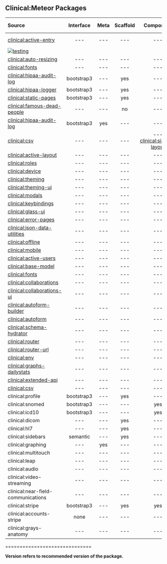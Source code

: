 ## Clinical:Meteor Packages

| Source   | Interface | Meta | Scaffold | Component | Stable Version  |
|:------------ | :-----------: |  :-------: | :--------: | :--------: | ------------- |
[clinical:active-entry](https://github.com/clinical-meteor/active-entry)| --- | --- | --- | --- | [![Circle CI](https://circleci.com/gh/clinical-meteor/clinical-active-entry/tree/master.svg?style=svg)](https://circleci.com/gh/clinical-meteor/clinical-active-entry/tree/master)  |
|[![testing](https://travis-ci.org/evaisse/meteor-csv.svg?branch=master)](https://travis-ci.org/evaisse/meteor-csv)  |
[clinical:auto-resizing](https://github.com/clinical-meteor/clinical-auto-resizing)  | --- | --- | --- | --- |  ---  |
[clinical:fonts](https://github.com/clinical-meteor/fonts)  | --- | --- | --- | --- |  ---  |
[clinical:hipaa-audit-log](https://github.com/clinical-meteor/clinical-hipaa-audit-log) |  bootstrap3 | --- | yes | --- |  --- |
[clinical:hipaa-logger](https://github.com/clinical-meteor/clinical-hipaa-logger) |  bootstrap3 | --- | yes | --- |  --- |
[clinical:static-pages](https://github.com/clinical-meteor/clinical-static-pages)  | bootstrap3 | --- | yes | --- |  ---
| [clinical:famous-dead-people](https://github.com/awatson1978/accounts-famous-dead-people)    | --- | --- | no | --- |  ---  |
| [clinical:hipaa-audit-log](https://github.com/awatson1978/clinical-hipaa-audit-log) |  bootstrap3 | yes | --- |  --- | --- | 
[clinical:csv](https://github.com/clinical-meteor/csv)| --- | --- | --- | --- [clinical:simple-layout](https://github.com/clinical-meteor/simple-layout)| --- | --- | --- | --- | ---  |
[clinical:active-layout](https://github.com/clinical-meteor/active-layout)| --- | --- | --- | --- | ---  |
[clinical:roles](https://github.com/clinical-meteor/roles)| --- | --- | --- | --- | ---  |
[clinical:device](https://github.com/clinical-meteor/device)| --- | --- | --- | --- | ---  |
[clinical:theming](https://github.com/clinical-meteor/theming)| --- | --- | --- | --- | ---  |
[clinical:theming-ui](https://github.com/clinical-meteor/theming-ui)| --- | --- | --- | --- | ---  |
[clinical:modals](https://github.com/clinical-meteor/modals)| --- | --- | --- | --- | ---  |
[clinical:keybindings](https://github.com/clinical-meteor/keybindings)| --- | --- | --- | --- | ---  |
[clinical:glass-ui](https://github.com/clinical-meteor/glass-ui)| --- | --- | --- | --- | ---  |
[clinical:error-pages](https://github.com/clinical-meteor/error-pages)| --- | --- | --- | --- | ---  |
[clinical:json-data-utilities](https://github.com/clinical-meteor/json-data-utilities)| --- | --- | --- | --- | ---  |
[clinical:offline](https://github.com/clinical-meteor/offline)| --- | --- | --- | --- | ---  |
[clinical:mobile](https://github.com/clinical-meteor/mobile)| --- | --- | --- | --- | ---  |
[clinical:active-users](https://github.com/clinical-meteor/active-users)| --- | --- | --- | --- | ---  |
[clinical:base-model](https://github.com/clinical-meteor/base-model)| --- | --- | --- | --- | ---  |
[clinical:fonts](https://github.com/clinical-meteor/fonts)| --- | --- | --- | --- | ---  |
[clinical:collaborations](https://github.com/clinical-meteor/collaborations)| --- | --- | --- | --- | ---  |
[clinical:collaborations-ui](https://github.com/clinical-meteor/collaborations-ui)| --- | --- | --- | --- | ---  |
[clinical:autoform-builder](https://github.com/clinical-meteor/autoform-builder)| --- | --- | --- | --- | ---  |
[clinical:autoform](https://github.com/clinical-meteor/autoform)| --- | --- | --- | --- | ---  |
[clinical:schema-hydrator](https://github.com/clinical-meteor/schema-hydrator)| --- | --- | --- | --- | ---  |
[clinical:router](https://github.com/clinical-meteor/router)| --- | --- | --- | --- | ---  |
[clinical:router-url](https://github.com/clinical-meteor/router-url)| --- | --- | --- | --- | ---  |
[clinical:env](https://github.com/clinical-meteor/env)| --- | --- | --- | --- | ---  |
[clinical:graphs-dailystats](https://github.com/clinical-meteor/graphs-dailystats)| --- | --- | --- | --- | ---  |
[clinical:extended-api](https://github.com/clinical-meteor/extended-api)| --- | --- | --- | --- | ---  |
[clinical:csv](https://github.com/clinical-meteor/csv)| --- | --- | --- | --- | ---  |
| clinical:profile  | bootstrap3 | --- | yes | --- | ---  |
| clinical:snomed    | bootstrap3 | --- | --- | yes | ---  |
| clinical:icd10 | bootstrap3 | --- | --- | yes | ---  |
| clinical:dicom  | --- | --- | yes | --- | ---  |
| clinical:hl7 | --- | --- | yes | --- | ---  |
| clinical:sidebars   | semantic | --- | yes | --- | ---  |
| clinical:graphing   | --- | yes | --- | --- | ---  |
| clinical:multitouch   | --- | --- | --- | --- | ---  |
| clinical:leap | --- | --- | --- | --- | ---  |
| clinical:audio  | --- | --- | --- | --- | ---  |
| clinical:video-streaming  | --- | --- | --- | --- | ---  |
| clinical:near-field-communications | --- | --- | --- | --- | ---  |
| clinical:stripe  | bootstrap3 | --- | yes | yes | ---  |
| clinical:accounts-stripe  | none | --- | --- | --- | ---  |
| clinical:grays-anatomy  | --- | --- | --- | --- | ---  


==============================

**Version refers to recommended version of the package.** 
